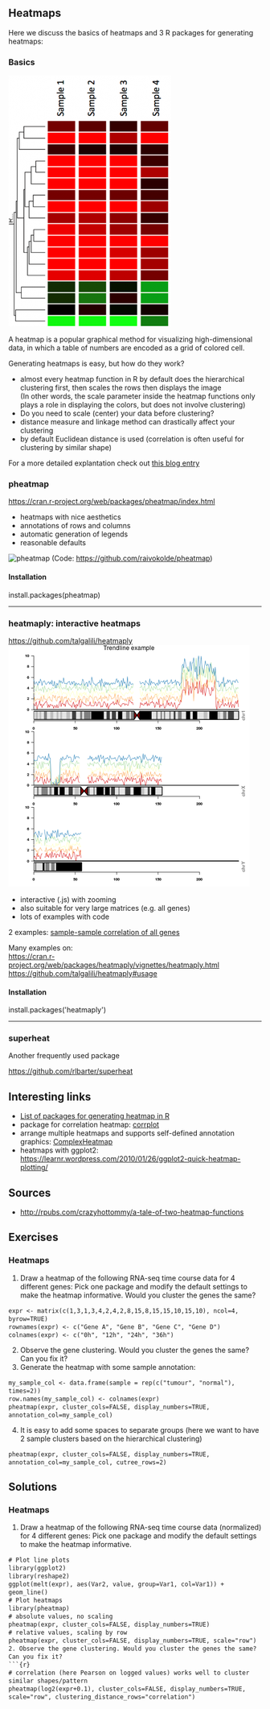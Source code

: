 ## Heatmaps

Here we discuss the basics of heatmaps and 3 R packages for generating heatmaps:



### Basics

![Heatmap](Heatmap_EBI.png)  
  

A heatmap is a popular graphical method for visualizing high-dimensional data, in which a table of numbers are encoded as a grid of colored cell.  

Generating heatmaps is easy, but how do they work?  
  
- almost every heatmap function in R by default does the hierarchical clustering first, then scales the rows then displays the image  
  (In other words, the scale parameter inside the heatmap functions only plays a role in displaying the colors, but does not involve clustering)  
- Do you need to scale (center) your data before clustering?
- distance measure and linkage method can drastically affect your clustering
- by default Euclidean distance is used (correlation is often useful for clustering by similar shape) 

For a more detailed explantation check out [this blog entry](http://www.opiniomics.org/you-probably-dont-understand-heatmaps/)
 
### pheatmap

https://cran.r-project.org/web/packages/pheatmap/index.html  
  
- heatmaps with nice aesthetics
- annotations of rows and columns
- automatic generation of legends
- reasonable defaults

![pheatmap](https://cloud.githubusercontent.com/assets/181403/12646618/30b70a76-c59f-11e5-8fdb-aab0fda50726.png)
(Code: https://github.com/raivokolde/pheatmap)

#### Installation
install.packages(pheatmap)


-------------------------------------------
### heatmaply: interactive heatmaps

https://github.com/talgalili/heatmaply  
![IdeoViz](example1_IdeoViz.png)

- interactive (.js) with zooming 
- also suitable for very large matrices (e.g. all genes)
- lots of examples with code

2 examples: [sample-sample correlation of all genes](https://cdn.rawgit.com/talgalili/heatmaplyExamples/master/inst/doc/biological_data.html#visualization-of-raw-and-voom-transformed-data-all-genes)

Many examples on:  
https://cran.r-project.org/web/packages/heatmaply/vignettes/heatmaply.html  
https://github.com/talgalili/heatmaply#usage  

#### Installation
install.packages('heatmaply')

----------------------------------------------

### superheat

Another frequently used package  

https://github.com/rlbarter/superheat  


## Interesting links

- [List of packages for generating heatmap in R](https://www.biostars.org/p/205417/)
- package for correlation heatmap: [corrplot](https://cran.r-project.org/web/packages/corrplot/vignettes/corrplot-intro.html)
- arrange multiple heatmaps and supports self-defined annotation graphics: [ComplexHeatmap](https://github.com/jokergoo/ComplexHeatmap)
- heatmaps with ggplot2: https://learnr.wordpress.com/2010/01/26/ggplot2-quick-heatmap-plotting/

## Sources

- http://rpubs.com/crazyhottommy/a-tale-of-two-heatmap-functions

## Exercises

### Heatmaps

1. Draw a heatmap of the following RNA-seq time course data for 4 different genes:
  Pick one package and modify the default settings to make the heatmap informative. Would you cluster the genes the same?
  ```{r}
expr <- matrix(c(1,3,1,3,4,2,4,2,8,15,8,15,15,10,15,10), ncol=4, byrow=TRUE)
rownames(expr) <- c("Gene A", "Gene B", "Gene C", "Gene D")
colnames(expr) <- c("0h", "12h", "24h", "36h")
```
2. Observe the gene clustering. Would you cluster the genes the same? Can you fix it?    
3. Generate the heatmap with some sample annotation:
```
my_sample_col <- data.frame(sample = rep(c("tumour", "normal"), times=2))
row.names(my_sample_col) <- colnames(expr)
pheatmap(expr, cluster_cols=FALSE, display_numbers=TRUE, annotation_col=my_sample_col)
```
4. It is easy to add some spaces to separate groups (here we want to have 2 sample clusters based on the hierarchical clustering)
```
pheatmap(expr, cluster_cols=FALSE, display_numbers=TRUE, annotation_col=my_sample_col, cutree_rows=2)
```


## Solutions

### Heatmaps

1. Draw a heatmap of the following RNA-seq time course data (normalized) for 4 different genes:
  Pick one package and modify the default settings to make the heatmap informative.
```{r} 
# Plot line plots
library(ggplot2)
library(reshape2)
ggplot(melt(expr), aes(Var2, value, group=Var1, col=Var1)) + geom_line()
# Plot heatmaps
library(pheatmap)
# absolute values, no scaling
pheatmap(expr, cluster_cols=FALSE, display_numbers=TRUE)
# relative values, scaling by row
pheatmap(expr, cluster_cols=FALSE, display_numbers=TRUE, scale="row")
2. Observe the gene clustering. Would you cluster the genes the same? Can you fix it?  
```{r}
# correlation (here Pearson on logged values) works well to cluster similar shapes/pattern
pheatmap(log2(expr+0.1), cluster_cols=FALSE, display_numbers=TRUE, scale="row", clustering_distance_rows="correlation")
```

